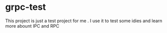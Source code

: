 # grpc-test
This project is just a test project for me . 
I use it to test some idies and learn more abount IPC and RPC
